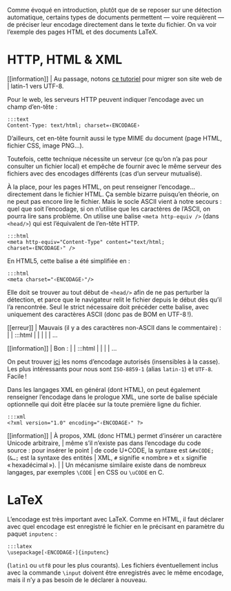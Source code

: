 Comme évoqué en introduction, plutôt que de se reposer sur une détection
automatique, certains types de documents permettent — voire requièrent — de
préciser leur encodage directement dans le texte du fichier. On va voir
l’exemple des pages HTML et des documents LaTeX.

# HTTP, HTML & XML

[[information]]
| Au passage, notons [ce tutoriel][tuto-migration] pour migrer son site web de
| latin-1 vers UTF-8.

[tuto-migration]: https://openclassrooms.com/courses/passer-du-latin1-a-l-unicode

Pour le web, les serveurs HTTP peuvent indiquer l’encodage avec un champ
d’en-tête :

    :::text
    Content-Type: text/html; charset=‹ENCODAGE›

D’ailleurs, cet en-tête fournit aussi le type MIME du document (page HTML,
fichier CSS, image PNG…).

Toutefois, cette technique nécessite un serveur (ce qu’on n’a pas pour consulter
un fichier local) et empêche de fournir avec le même serveur des fichiers avec
des encodages différents (cas d’un serveur mutualisé).

À la place, pour les pages HTML, on peut renseigner l’encodage… directement dans
le fichier HTML. Ça semble bizarre puisqu’en théorie, on ne peut pas encore lire
le fichier. Mais le socle ASCII vient à notre secours : quel que soit
l’encodage, si on n’utilise que les caractères de l’ASCII, on pourra lire sans
problème. On utilise une balise `<meta http-equiv />` (dans `<head/>`) qui est
l’équivalent de l’en-tête HTTP.

    :::html
    <meta http-equiv="Content-Type" content="text/html; charset=‹ENCODAGE›" />

En HTML5, cette balise a été simplifiée en :

    :::html
    <meta charset="‹ENCODAGE›"/>

Elle doit se trouver au tout début de `<head/>` afin de ne pas perturber la
détection, et parce que le navigateur relit le fichier depuis le début dès qu’il
l’a rencontrée. Seul le strict nécessaire doit précéder cette balise, avec
uniquement des caractères ASCII (donc pas de BOM en UTF-8 !).

[[erreur]]
| Mauvais (il y a des caractères non-ASCII dans le commentaire) :
| 
|     :::html
|     <html>
|         <head>
|             <!-- ligne nécessaire pour spécifier l’encodage : -->
|             <meta http-equiv="Content-Type" content="text/html; charset=UTF-8" />
|     …

[[information]]
| Bon :
| 
|     :::html
|     <html>
|         <head>
|             <meta http-equiv="Content-Type" content="text/html; charset=UTF-8" />
|     …

On peut trouver [ici][liste-encodages] les noms d’encodage autorisés
(insensibles à la casse). Les plus intéressants pour nous sont `ISO-8859-1`
(alias `latin-1`) et `UTF-8`. Facile !

[liste-encodages]: http://www.iana.org/assignments/character-sets

Dans les langages XML en général (dont HTML), on peut également renseigner
l’encodage dans le prologue XML, une sorte de balise spéciale optionnelle qui
doit être placée sur la toute première ligne du fichier.

    :::xml
    <?xml version="1.0" encoding="‹ENCODAGE›" ?>

[[information]]
| À propos, XML (donc HTML) permet d’insérer un caractère Unicode arbitraire,
| même s’il n’existe pas dans l’encodage du code source : pour insérer le point
| de code U+CODE, la syntaxe est `&#xCODE;` (`&…;` est la syntaxe des entités
| XML, `#` signifie « nombre » et `x` signifie « hexadécimal »).
|
| Un mécanisme similaire existe dans de nombreux langages, par exemples `\CODE`
| en CSS ou `\uCODE` en C.

# LaTeX

L’encodage est très important avec LaTeX. Comme en HTML, il faut déclarer avec
quel encodage est enregistré le fichier en le précisant en paramètre du paquet
`inputenc` :

    :::latex
    \usepackage[‹ENCODAGE›]{inputenc}

(`latin1` ou `utf8` pour les plus courants). Les fichiers éventuellement inclus
avec la commande `\input` doivent être enregistrés avec le même encodage, mais
il n’y a pas besoin de le déclarer à nouveau.
